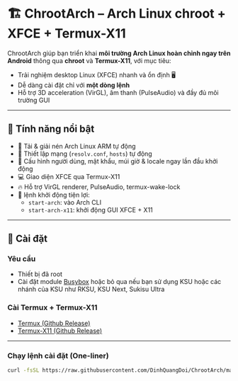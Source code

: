 # 🏗️ ChrootArch – Arch Linux chroot + XFCE + Termux-X11

ChrootArch giúp bạn triển khai **môi trường Arch Linux hoàn chỉnh ngay trên Android** thông qua **chroot** và **Termux-X11**, với mục tiêu:
- Trải nghiệm desktop Linux (XFCE) nhanh và ổn định 🖥️
- Dễ dàng cài đặt chỉ với **một dòng lệnh**
- Hỗ trợ 3D acceleration (VirGL), âm thanh (PulseAudio) và đầy đủ môi trường GUI

---

## 🚀 Tính năng nổi bật

- 🐧 Tải & giải nén Arch Linux ARM tự động  
- 🔧 Thiết lập mạng (`resolv.conf`, `hosts`) tự động  
- 👤 Cấu hình người dùng, mật khẩu, múi giờ & locale ngay lần đầu khởi động  
- 💻 Giao diện XFCE qua Termux-X11  
- 🔥 Hỗ trợ VirGL renderer, PulseAudio, termux-wake-lock  
- 🧰 lệnh khởi động tiện lợi:
  - `start-arch`: vào Arch CLI
  - `start-arch-x11`: khởi động GUI XFCE + X11

---

## 🔧 Cài đặt

### Yêu cầu
- Thiết bị đã root
- Cài đặt module [Busybox](https://github.com/Magisk-Modules-Alt-Repo/BuiltIn-BusyBox/releases) hoặc bỏ qua nếu bạn sử dụng KSU hoặc các nhánh của KSU như RKSU, KSU Next, Sukisu Ultra 

### Cài Termux + Termux-X11

- [Termux (Github Release)](https://github.com/termux/termux-app/releases)
- [Termux-X11 (Github Release)](https://github.com/termux/termux-x11/releases)

---

### Chạy lệnh cài đặt (One-liner)

```bash
curl -fsSL https://raw.githubusercontent.com/DinhQuangDoi/ChrootArch/main/install.sh | bash# ChrootArch
